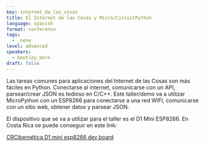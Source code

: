 ```yaml
---
key: internet_de_las_cosas
title: El Internet de las Cosas y Micro/CircuitPython
language: spanish
format: conference
tags:
  - _none
level: advanced
speakers:
  - bentley_born
draft: false
---
```

Las tareas comunes para aplicaciones del Internet de las Cosas son más fáciles en Python. Conectarse al internet, comunicarse con un API, parsear/crear JSON es tedioso en C/C++. Este taller/demo va a utilizar MicroPython con un ESP8266 para conectarse a una red WIFI, comunicarse con un sitio web, obtener datos y parsear JSON.

El dispositivo que se va a utilizar para el taller es el D1 Mini ESP8266. En Costa Rica se puede conseguir en este link:

[CRCibernética D1 mini esp8266 dev board](https://www.crcibernetica.com/d1-mini-esp8266-development-board/)
